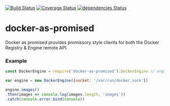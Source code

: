 [![Build Status](https://travis-ci.org/matutter/docker-as-promised.svg?branch=master)](https://travis-ci.org/matutter/docker-as-promised)
[![Coverage Status](https://coveralls.io/repos/github/matutter/docker-as-promised/badge.svg?branch=master)](https://coveralls.io/github/matutter/docker-as-promised?branch=master)
[![dependencies Status](https://david-dm.org/matutter/docker-as-promised/status.svg)](https://david-dm.org/matutter/docker-as-promised)

# docker-as-promised
Docker as promised provides promissory style clients for both the Docker Registry & Engine remote API.

### Example

```javascript
const DockerEngine = require('docker-as-promised').DockerEngine // engine or registry clients

var engine = new DockerEngine({socket: '/var/run/docker.sock'})

engine.images()
.then(images => console.log(images.length, 'images'))
.catch(console.error.bind(console))
```
